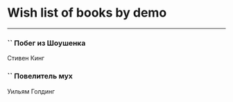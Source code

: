 # Wish list of books by demo
---

### `` Побег из Шоушенка
Стивен Кинг

### `` Повелитель мух
Уильям Голдинг

